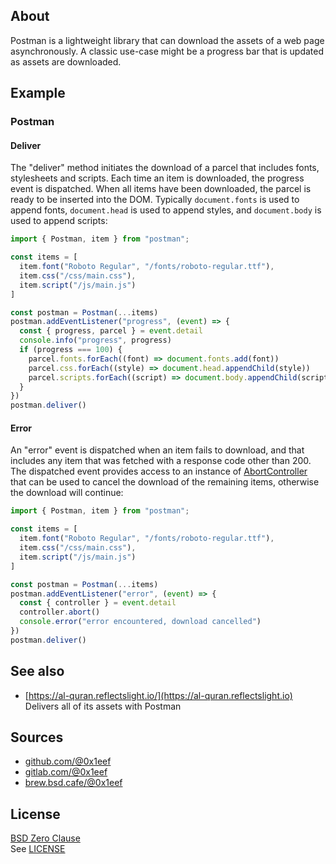 ## About

Postman is a lightweight library that can download the
assets of a web page asynchronously. A classic use-case
might be a progress bar that is updated as assets are
downloaded.

## Example

### Postman

#### Deliver

The "deliver" method initiates the download of a parcel that includes
fonts, stylesheets and scripts. Each time an item is downloaded, the
progress event is dispatched. When all items have been downloaded, the
parcel is ready to be inserted into the DOM. Typically `document.fonts`
is used to append fonts, `document.head` is used to append styles, and
`document.body` is used to append scripts:

```javascript
import { Postman, item } from "postman";

const items = [
  item.font("Roboto Regular", "/fonts/roboto-regular.ttf"),
  item.css("/css/main.css"),
  item.script("/js/main.js")
]

const postman = Postman(...items)
postman.addEventListener("progress", (event) => {
  const { progress, parcel } = event.detail
  console.info("progress", progress)
  if (progress === 100) {
    parcel.fonts.forEach((font) => document.fonts.add(font))
    parcel.css.forEach((style) => document.head.appendChild(style))
    parcel.scripts.forEach((script) => document.body.appendChild(script))
  }
})
postman.deliver()
```

#### Error

An "error" event is dispatched when an item fails to download, and
that includes any item that was fetched with a response code other
than 200. The dispatched event provides access to an instance of
[AbortController](https://developer.mozilla.org/en-US/docs/Web/API/AbortController)
that can be used to cancel the download of the remaining items,
otherwise the download will continue:

```javascript
import { Postman, item } from "postman";

const items = [
  item.font("Roboto Regular", "/fonts/roboto-regular.ttf"),
  item.css("/css/main.css"),
  item.script("/js/main.js")
]

const postman = Postman(...items)
postman.addEventListener("error", (event) => {
  const { controller } = event.detail
  controller.abort()
  console.error("error encountered, download cancelled")
})
postman.deliver()
```

## See also

* [https://al-quran.reflectslight.io/](https://al-quran.reflectslight.io) <br>
  Delivers all of its assets with Postman

## Sources

* [github.com/@0x1eef](https://github.com/0x1eef/postman)
* [gitlab.com/@0x1eef](https://gitlab.com/0x1eef/postman)
* [brew.bsd.cafe/@0x1eef](https://brew.bsd.cafe/0x1eef/postman)

## License

[BSD Zero Clause](https://choosealicense.com/licenses/0bsd/)
<br>
See [LICENSE](./LICENSE)

